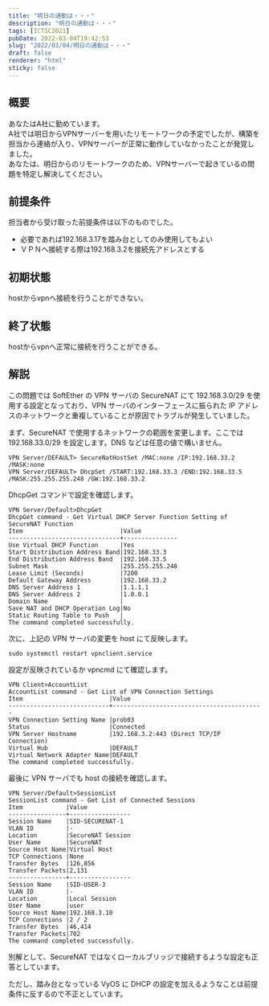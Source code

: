 ```yaml
---
title: "明日の通勤は・・・"
description: "明日の通勤は・・・"
tags: [ICTSC2021]
pubDate: 2022-03-04T19:42:53
slug: "2022/03/04/明日の通勤は・・・"
draft: false
renderer: "html"
sticky: false
---
```



<h2>概要</h2>



<p>あなたはA社に勤めています。  <br>
A社では明日からVPNサーバーを用いたリモートワークの予定でしたが、構築を担当から連絡が入り、VPNサーバーが正常に動作していなかったことが発覚しました。  <br>
あなたは、明日からのリモートワークのため、VPNサーバーで起きているの問題を特定し解決してください。  </p>



<h2>前提条件</h2>



<p>担当者から受け取った前提条件は以下のものでした。</p>



<ul><li>必要であれば192.168.3.17を踏み台としてのみ使用してもよい</li><li>ＶＰＮへ接続する際は192.168.3.2を接続先アドレスとする</li></ul>



<h2>初期状態</h2>



<p>hostからvpnへ接続を行うことができない。</p>



<h2>終了状態</h2>



<p>hostからvpnへ正常に接続を行うことができる。</p>



<h2>解説</h2>



<p>この問題では SoftEther の VPN サーバの SecureNAT にて 192.168.3.0/29 を使用する設定となっており、VPN サーバのインターフェースに振られた IP アドレスのネットワークと重複していることが原因でトラブルが発生していました。</p>



<p>まず、SecureNAT で使用するネットワークの範囲を変更します。ここでは 192.168.33.0/29 を設定します。DNS などは任意の値で構いません。</p>


<div class="wp-block-syntaxhighlighter-code "><pre class="brush: plain; title: ; title: ; notranslate" title=""><code>VPN Server/DEFAULT&gt; SecureNatHostSet /MAC:none /IP:192.168.33.2 /MASK:none
VPN Server/DEFAULT&gt; DhcpSet /START:192.168.33.3 /END:192.168.33.5 /MASK:255.255.255.248 /GW:192.168.33.2 </code></pre></div>


<p>DhcpGet コマンドで設定を確認します。</p>


<div class="wp-block-syntaxhighlighter-code "><pre class="brush: plain; title: ; title: ; notranslate" title=""><code>VPN Server/Default&gt;DhcpGet
DhcpGet command - Get Virtual DHCP Server Function Setting of SecureNAT Function
Item                           |Value
-------------------------------+---------------
Use Virtual DHCP Function      |Yes
Start Distribution Address Band|192.168.33.3
End Distribution Address Band  |192.168.33.5
Subnet Mask                    |255.255.255.248
Lease Limit (Seconds)          |7200
Default Gateway Address        |192.168.33.2
DNS Server Address 1           |1.1.1.1
DNS Server Address 2           |1.0.0.1
Domain Name                    |
Save NAT and DHCP Operation Log|No
Static Routing Table to Push   |
The command completed successfully.</code></pre></div>


<p>次に、上記の VPN サーバの変更を host にて反映します。</p>


<div class="wp-block-syntaxhighlighter-code "><pre class="brush: plain; title: ; title: ; notranslate" title=""><code>sudo systemctl restart vpnclient.service</code></pre></div>


<p>設定が反映されているか vpncmd にて確認します。</p>


<div class="wp-block-syntaxhighlighter-code "><pre class="brush: plain; title: ; title: ; notranslate" title=""><code>VPN Client&gt;AccountList
AccountList command - Get List of VPN Connection Settings
Item                        |Value
----------------------------+------------------------------------------
VPN Connection Setting Name |prob03
Status                      |Connected
VPN Server Hostname         |192.168.3.2:443 (Direct TCP/IP Connection)
Virtual Hub                 |DEFAULT
Virtual Network Adapter Name|DEFAULT
The command completed successfully.</code></pre></div>


<p>最後に VPN サーバでも host の接続を確認します。</p>


<div class="wp-block-syntaxhighlighter-code "><pre class="brush: plain; title: ; title: ; notranslate" title=""><code>VPN Server/Default&gt;SessionList
SessionList command - Get List of Connected Sessions
Item            |Value
----------------+-----------------
Session Name    |SID-SECURENAT-1
VLAN ID         |-
Location        |SecureNAT Session
User Name       |SecureNAT
Source Host Name|Virtual Host
TCP Connections |None
Transfer Bytes  |126,856
Transfer Packets|2,131
----------------+-----------------
Session Name    |SID-USER-3
VLAN ID         |-
Location        |Local Session
User Name       |user
Source Host Name|192.168.3.10
TCP Connections |2 / 2
Transfer Bytes  |46,414
Transfer Packets|702
The command completed successfully.</code></pre></div>


<p>別解として、SecureNAT ではなくローカルブリッジで接続するような設定も正答としています。</p>



<p>ただし、踏み台となっている VyOS に DHCP の設定を加えるようなことは前提条件に反するので不正としています。</p>

